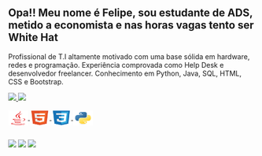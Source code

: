 ## Opa!! Meu nome é Felipe, sou estudante de ADS, metido a economista e nas horas vagas tento ser White Hat

Profissional de T.I altamente motivado com uma base sólida em hardware, redes e programação. Experiência comprovada como Help Desk e desenvolvedor freelancer. Conhecimento em Python, Java, SQL, HTML, CSS e Bootstrap.


<div>
  <a href="https://github.com/P3nn4">
    <img height="180em" src="https://github-readme-stats.vercel.app/api?username=P3nn4&show_icons=true&theme=tokyonight&include_all_commits=true&count_private=true"/>
    <img height="180em" src="https://github-readme-stats.vercel.app/api/top-langs/?username=P3nn4&layout=compact&langs_count=16&theme=tokyonight"/>
</div>

<div style="display: inline_block"><br>
  <img align="center" alt="Fee-Java" height="30" width="40" src="https://raw.githubusercontent.com/devicons/devicon/master/icons/java/java-plain.svg">
  <img align="center" alt="Fee-HTML" height="30" width="40" src="https://raw.githubusercontent.com/devicons/devicon/master/icons/html5/html5-original.svg">
  <img align="center" alt="Fee-CSS" height="30" width="40" src="https://raw.githubusercontent.com/devicons/devicon/master/icons/css3/css3-original.svg">
  <img align="center" alt="Fee-Python" height="30" width="40" src="https://raw.githubusercontent.com/devicons/devicon/master/icons/python/python-original.svg">
  
  ##
 
<div> 
  <a href="https://instagram.com/feepenna" target="_blank"><img src="https://img.shields.io/badge/-Instagram-%23E4405F?style=for-the-badge&logo=instagram&logoColor=white" target="_blank"></a>
 <a href = "mailto:felipennadev@gmail.com"><img src="https://img.shields.io/badge/-Gmail-%23333?style=for-the-badge&logo=gmail&logoColor=white" target="_blank"></a>
  <a href="https://www.linkedin.com/in/felipe-penna-a27457307/" target="_blank"><img src="https://img.shields.io/badge/-LinkedIn-%230077B5?style=for-the-badge&logo=linkedin&logoColor=white" target="_blank"></a> 
  
</div>
